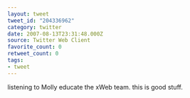 ```yaml
---
layout: tweet
tweet_id: "204336962"
category: twitter
date: 2007-08-13T23:31:48.000Z
source: Twitter Web Client
favorite_count: 0
retweet_count: 0
tags:
- tweet
---
```


listening to Molly educate the xWeb team.  this is good stuff.
